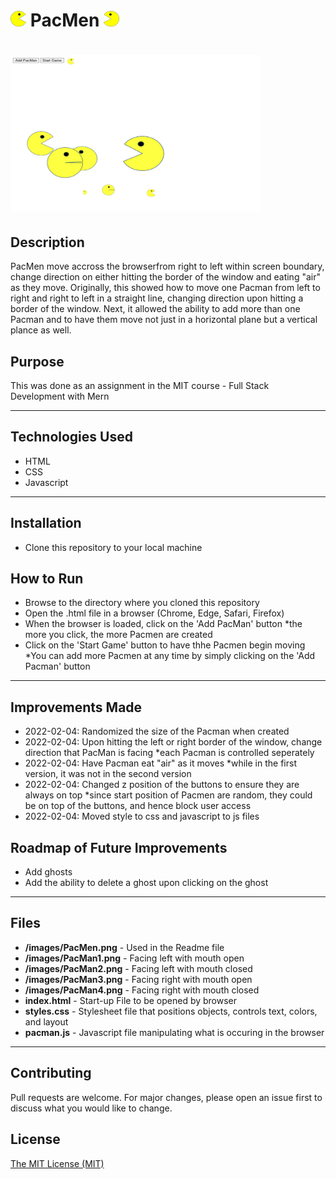 # [<img src="images/PacMan1.png" height="25px" width="25px"/>](PacManFront) PacMen [<img src="images/PacMan3.png" height="25px" width="25px"/>](PacManBack)
# <img src="./images/PacMen.png" height="250px" width="400px"/>

## Description 
PacMen move accross the browserfrom right to left within screen boundary, change direction on either hitting the border of the window and eating "air" as they move.
Originally, this showed how to move one Pacman from left to right and right to left in a straight line, changing direction upon hitting a border of the window. Next, it allowed the ability to add more than one Pacman and to have them move not just in a horizontal plane but a vertical plance as well.

## Purpose 
This was done as an assignment in the MIT course - Full Stack Development with Mern

---------

## Technologies Used 
- HTML
- CSS
- Javascript

---------

## Installation 
- Clone this repository to your local machine

## How to Run 
- Browse to the directory where you cloned this repository
- Open the .html file in a browser (Chrome, Edge, Safari, Firefox)
- When the browser is loaded, click on the 'Add PacMan' button *the more you click, the more Pacmen are created
- Click on the 'Start Game' button to have thhe Pacmen begin moving *You can add more Pacmen at any time by simply clicking on the 'Add Pacman' button

---------

## Improvements Made
- 2022-02-04: Randomized the size of the Pacman when created
- 2022-02-04: Upon hitting the left or right border of the window, change direction that PacMan is facing *each Pacman is controlled seperately
- 2022-02-04: Have Pacman eat "air" as it moves *while in the first version, it was not in the second version
- 2022-02-04: Changed z position of the buttons to ensure they are always on top *since start position of Pacmen are random, they could be on top of the buttons, and hence block user access
- 2022-02-04: Moved style to css and javascript to js files

## Roadmap of Future Improvements
- Add ghosts
- Add the ability to delete a ghost upon clicking on the ghost

---------

## Files 
- **/images/PacMen.png** - Used in the Readme file 
- **/images/PacMan1.png** - Facing left with mouth open 
- **/images/PacMan2.png** - Facing left with mouth closed 
- **/images/PacMan3.png** - Facing right with mouth open 
- **/images/PacMan4.png** - Facing right with mouth closed 
- **index.html** - Start-up File to be opened by browser 
- **styles.css** - Stylesheet file that positions objects, controls text, colors, and layout
- **pacman.js** - Javascript file manipulating what is occuring in the browser 

---------

## Contributing 
Pull requests are welcome. For major changes, please open an issue first to discuss what you would like to change.

## License
[The MIT License (MIT)](https://github.com/slumpbuster/PacMen-Excercise/blob/main/LICENSE)
